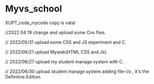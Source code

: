# Myvs_school
XUPT_code_mycode
copy is vatal


//2022 04 19
change and upload some Cvs files.

// 2022/05/31 upload some CSS and JS experiment and C.

// 2022/06/21 upload Myweb(HTML CSS and Js).

// 2022/06/27 upload my student manage system with C.  

// 2022/06/30 upload student manage system adding file-i/o , it's the Definitive Edition.
